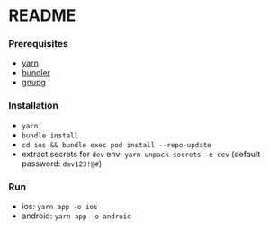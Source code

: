 # README

### Prerequisites

- [yarn](https://yarnpkg.com/en/)
- [bundler](https://bundler.io/)
- [gnupg](https://gnupg.org/download/)

### Installation

- `yarn`
- `bundle install`
- `cd ios && bundle exec pod install --repo-update`
- extract secrets for `dev` env: `yarn unpack-secrets -e dev` (default password: `dsv123!@#`)

### Run
- ios: `yarn app -o ios`
- android: `yarn app -o android`
